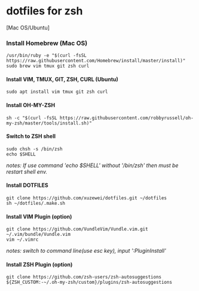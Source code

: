 # dotfiles for zsh

[Mac OS/Ubuntu]

### Install Homebrew (Mac OS)

    /usr/bin/ruby -e "$(curl -fsSL https://raw.githubusercontent.com/Homebrew/install/master/install)"
    sudo brew vim tmux git zsh curl

#### Install VIM, TMUX, GIT, ZSH, CURL (Ubuntu)

    sudo apt install vim tmux git zsh curl

#### Install OH-MY-ZSH

    sh -c "$(curl -fsSL https://raw.githubusercontent.com/robbyrussell/oh-my-zsh/master/tools/install.sh)"

#### Switch to ZSH shell

    sudo chsh -s /bin/zsh
    echo $SHELL

*notes: If use command 'echo $SHELL' without '/bin/zsh' then must be restart shell env.*

#### Install DOTFILES

    git clone https://github.com/xuzewei/dotfiles.git ~/dotfiles
    sh ~/dotfiles/.make.sh

#### Install VIM Plugin (option)

    git clone https://github.com/VundleVim/Vundle.vim.git ~/.vim/bundle/Vundle.vim
    vim ~/.vimrc

*notes: switch to command line(use esc key), input ':PluginInstall'*

#### Install ZSH Plugin (option)

    git clone https://github.com/zsh-users/zsh-autosuggestions ${ZSH_CUSTOM:-~/.oh-my-zsh/custom}/plugins/zsh-autosuggestions
